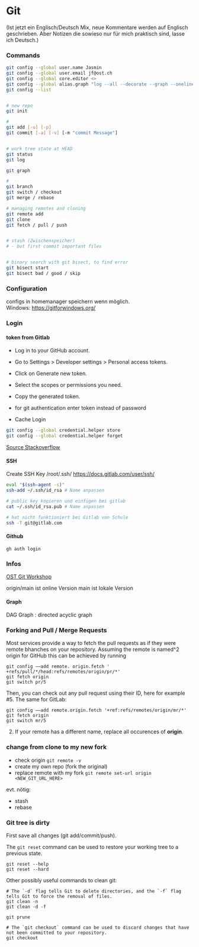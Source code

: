 # Git
(Ist jetzt ein Englisch/Deutsch Mix, neue Kommentare werden auf Englisch geschrieben. Aber Notizen die sowieso nur für mich praktisch sind, lasse ich Deutsch.)

### Commands

```bash
git config --global user.name Jasmin
git config --global user.email jf@ost.ch
git config --global core.editor <>
git config --global alias.graph "log --all --decorate --graph --oneline"
git config --list


# new repo
git init

#
git add [-u] [-p]
git commit [-a] [-v] [-m "commit Message"]


# work tree state at HEAD
git status
git log

git graph

# 
git branch
git switch / checkout
git merge / rebase

# managing remotes and cloning
git remote add
git clone
git fetch / pull / push


# stash (Zwischenspeicher)
# - but first commit important files


# binary search with git bisect, to find error
git bisect start
git bisect bad / good / skip
```

### Configuration
configs in homemanager speichern wenn möglich.  
Windows: <https://gitforwindows.org/>


### Login

#### token from Gitlab

- Log in to your GitHub account.
- Go to Settings > Developer settings > Personal access tokens.
- Click on Generate new token.
- Select the scopes or permissions you need.
- Copy the generated token.

- for git authentication enter token instead of password
- Cache Login

```bash
git config --global credential.helper store 
git config --global credential.helper forget
```

[Source Stackoverflow](https://stackoverflow.com/questions/35942754/how-can-i-save-username-and-password-in-git)

#### SSH

Create SSH Key /root/.ssh/
<https://docs.gitlab.com/user/ssh/>

```bash
eval "$(ssh-agent -s)"
ssh-add ~/.ssh/id_rsa # Name anpassen

# public key kopieren und einfügen bei gitlab
cat ~/.ssh/id_rsa.pub # Name anpassen

# hat nicht funktioniert bei Gitlab von Schule
ssh -T git@gitlab.com
```

#### Github

```shell
gh auth login
```

### Infos

[OST Git Workshop](https://github.com/OST-Stud/Git-Workshop)

origin/main ist online Version
main ist lokale Version

#### Graph

DAG Graph : directed acyclic graph

### Forking and Pull / Merge Requests

Most services provide a way to fetch the pull requests as if they were remote bhanches on your repository. Assuming the remote is named^2 origin for GitHub this can be achieved by running

    git config ——add remote. origin.fetch '    +refs/pull/*/head:refs/remotes/origin/pr/*'
    git fetch origin 
    git switch pr/5 

Then, you can check out any pull request using their ID, here for example #5. The same for GitLab:

    git config ——add remote.origin.fetch '+ref:refs/remotes/origin/mr/*'
    git fetch origin 
    git switch mr/5 

2) If your remote has a different name, replace all occurences of **origin**.

### change from clone to my new fork

- check origin
    `git remote -v`
- create my own repo (fork the original)
- replace remote with my fork
`git remote set-url origin <NEW_GIT_URL_HERE>`

evt. nötig:

- stash
- rebase

### Git tree is dirty

First save all changes (git add/commit/push).

The `git reset` command can be used to restore your working tree to a previous state.

```git
git reset --help
git reset --hard
```

Other possibly useful commands to clean git:

```
# The `-d` flag tells Git to delete directories, and the `-f` flag tells Git to force the removal of files.
git clean -n
git clean -d -f

git prune

# The `git checkout` command can be used to discard changes that have not been committed to your repository.
git checkout
```
